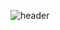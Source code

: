 ![header](https://capsule-render.vercel.app/api?type=cylinder&color=gradient&customColorList=17&height=150&section=footer)
